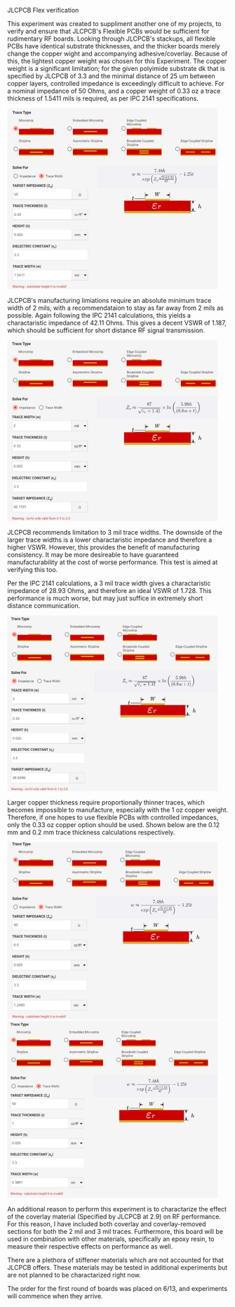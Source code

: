 JLCPCB Flex verification

This experiment was created to suppliment another one of my projects, to verify and ensure that JLCPCB's Flexible PCBs would be sufficient for rudimentary RF boards.
Looking through JLCPCB's stackups, all flexible PCBs have identical substrate thicknesses, and the thicker boards merely change the copper wight and accompanying adhesive/coverlay. 
Because of this, the lightest copper weight was chosen for this Experiment. The copper weight is a significant limitation; for the given polyimide substrate dk that is 
specified by JLCPCB of 3.3 and the minimal distance of 25 um between copper layers, controlled impedance is exceedingly difficult to achieve. For a nominal impedance of
50 Ohms, and a copper weight of 0.33 oz a trace thickness of 1.5411 mils is required, as per IPC 2141 specifications.

<img src="readme%20images/0.11%20mm%20stackup%20controlled%20impedance%20trace%20solution.png" width="480" class="center">

JLCPCB's manufacturing limiations require an absolute minimum trace width of 2 mils, with a recommendataion to stay as far away from 2 mils as possible. 
Again following the IPC 2141 calculations, this yields a charactaristic impedance of 42.11 Ohms. This gives a decent VSWR of 1.187, which should be sufficient for short
distance RF signal transmission.

<img src="readme%20images/0.11%20mm%20stackup%20controlled%20impedance%202%20mil%20impedance.png" width="480">

JLCPCB recommends limitation to 3 mil trace widths.
The downside of the larger trace widths is a lower charactaristic impedance and therefore a higher VSWR. 
However, this provides the benefit of manufacturing consistency. It may be more desireable to have guaranteed manufacturability
at the cost of worse performance. This test is aimed at verifying this too. 

Per the IPC 2141 calculations, a 3 mil trace width gives a charactaristic impedance of 28.93 Ohms, and therefore an ideal VSWR of 1.728. 
This performance is much worse, but may just suffice in extremely short distance communication.

<img src="readme%20images/0.11%20mm%20stackup%20controlled%20impedance%203%20mil%20impedance.png" width="480">

Larger copper thickness require proportionally thinner traces, which becomes impossible to manufacture, especially with the 1 oz copper weight. Therefore, if one
hopes to use flexible PCBs with controlled impedances, only the 0.33 oz copper option should be used.
Shown below are the 0.12 mm and 0.2 mm trace thickness calculations respectively.

<img src="readme%20images/0.12%20mm%20stackup%20controlled%20impedance%20trace%20solution.png" width="480"> <img src="readme%20images/0.2%20mm%20stackup%20controlled%20impedance%20trace%20solution.png" width="480">


An additional reason to perform this experiment is to charactarize the effect of the coverlay material (Specified by JLCPCB at 2.9) on RF performance.
For this reason, I have included both coverlay and coverlay-removed sections for both the 2 mil and 3 mil traces.
Furthermore, this board will be used in combination with other materials, specifically an epoxy resin, to measure their respective effects on performance as well.

There are a plethora of stiffener materials which are not accounted for that JLCPCB offers. These materials may be tested in additional experiments but are 
not planned to be charactarized right now.

The order for the first round of boards was placed on 6/13, and experiments will commence when they arrive.
